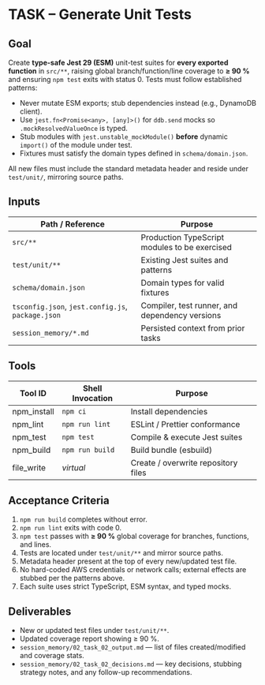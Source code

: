 # TASK – Generate Unit Tests

## Goal

Create **type-safe Jest 29 (ESM)** unit-test suites for **every exported function** in `src/**`, raising global branch/function/line coverage to **≥ 90 %** and ensuring `npm test` exits with status 0.
Tests must follow established patterns:

* Never mutate ESM exports; stub dependencies instead (e.g., DynamoDB client).
* Use `jest.fn<Promise<any>, [any]>()` for `ddb.send` mocks so `.mockResolvedValueOnce` is typed.
* Stub modules with `jest.unstable_mockModule()` **before** dynamic `import()` of the module under test.
* Fixtures must satisfy the domain types defined in `schema/domain.json`.

All new files must include the standard metadata header and reside under `test/unit/`, mirroring source paths.

## Inputs

| Path / Reference                                  | Purpose                                        |
| ------------------------------------------------- | ---------------------------------------------- |
| `src/**`                                          | Production TypeScript modules to be exercised  |
| `test/unit/**`                                    | Existing Jest suites and patterns              |
| `schema/domain.json`                              | Domain types for valid fixtures                |
| `tsconfig.json`, `jest.config.js`, `package.json` | Compiler, test runner, and dependency versions |
| `session_memory/*.md`                             | Persisted context from prior tasks             |

## Tools

| Tool ID      | Shell Invocation | Purpose                             |
| ------------ | ---------------- | ----------------------------------- |
| npm\_install | `npm ci`         | Install dependencies                |
| npm\_lint    | `npm run lint`   | ESLint / Prettier conformance       |
| npm\_test    | `npm test`       | Compile & execute Jest suites       |
| npm\_build   | `npm run build`  | Build bundle (esbuild)              |
| file\_write  | *virtual*        | Create / overwrite repository files |

## Acceptance Criteria

1. `npm run build` completes without error.
2. `npm run lint` exits with code 0.
3. `npm test` passes with **≥ 90 %** global coverage for branches, functions, and lines.
4. Tests are located under `test/unit/**` and mirror source paths.
5. Metadata header present at the top of every new/updated test file.
6. No hard-coded AWS credentials or network calls; external effects are stubbed per the patterns above.
7. Each suite uses strict TypeScript, ESM syntax, and typed mocks.

## Deliverables

* New or updated test files under `test/unit/**`.
* Updated coverage report showing ≥ 90 %.
* `session_memory/02_task_02_output.md` — list of files created/modified and coverage stats.
* `session_memory/02_task_02_decisions.md` — key decisions, stubbing strategy notes, and any follow-up recommendations.
